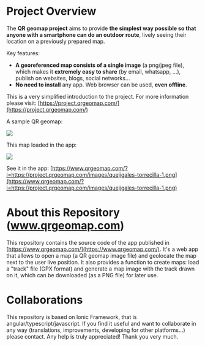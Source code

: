 
# Project Overview

The **QR geomap project** aims to provide **the simplest way possible so that anyone with a smartphone can do an outdoor route**, lively seeing their location on a previously prepared map.

Key features:

- **A georeferenced map consists of a single image** (a png/jpeg file), which makes it **extremely easy to share** (by email, whatsapp, ...), publish on websites, blogs, social networks...
- **No need to install** any app. Web browser can be used, **even offline**.

This is a very simplified introduction to the project. For more information please visit:
[https://project.qrgeomap.com/](https://project.qrgeomap.com/)

A sample QR geomap:

![](https://project.qrgeomap.com/images/quejigales-torrecilla-1.png)

This map loaded in the app:

![](https://project.qrgeomap.com/images/quejigales-torrecilla-mobile.png)

See it in the app:
[https://www.qrgeomap.com/?i=https://project.qrgeomap.com/images/quejigales-torrecilla-1.png](https://www.qrgeomap.com/?i=https://project.qrgeomap.com/images/quejigales-torrecilla-1.png)

# About this Repository (www.qrgeomap.com)
This repository contains the source code of the app published in [https://www.qrgeomap.com/](https://www.qrgeomap.com/).
It's a web app that allows to open a map (a QR geomap image file) and geolocate the map next to the user live position. 
It also provides a function to create maps: load a "track" file (GPX format) and generate a map image with the track drawn on it, which can be downloaded (as a PNG file) for later use.


# Collaborations
This repository is based on Ionic Framework, that is angular/typescript/javascript.
If you find it useful and want to collaborate in any way (translations, improvements, developing for other platforms...) please contact.
Any help is truly appreciated!
Thank you very much.



